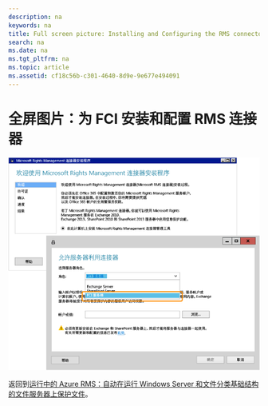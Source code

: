 ```yaml
---
description: na
keywords: na
title: Full screen picture: Installing and Configuring the RMS connector for FCI
search: na
ms.date: na
ms.tgt_pltfrm: na
ms.topic: article
ms.assetid: cf18c56b-c301-4640-8d9e-9e677e494091
---
```

# 全屏图片：为 FCI 安装和配置 RMS 连接器
![](../Image/AzRMS_FCI_Connector.png)

返回到[运行中的 Azure RMS：自动在运行 Windows Server 和文件分类基础结构的文件服务器上保护文件](http://technet.microsoft.com/library/jj585026.aspx)。

